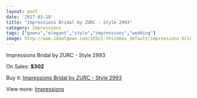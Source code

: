 ```yaml
---
layout: post
date: '2017-03-18'
title: "Impressions Bridal by ZURC - Style 2993"
category: Impressions
tags: ["gowns","elegant","style","impressions","wedding"]
image: http://www.idealgown.com/15921-thickbox_default/impressions-bridal-by-zurc-style-2993.jpg
---
```

Impressions Bridal by ZURC - Style 2993

On Sales: **$302**
<a href="https://www.idealgown.com/en/impressions/6365-impressions-bridal-by-zurc-style-2993.html"><amp-img layout="responsive" width="600" height="600" src="//www.idealgown.com/15921-thickbox_default/impressions-bridal-by-zurc-style-2993.jpg" alt="Impressions Bridal by ZURC - Style 2993 0" /></a>
<a href="https://www.idealgown.com/en/impressions/6365-impressions-bridal-by-zurc-style-2993.html"><amp-img layout="responsive" width="600" height="600" src="//www.idealgown.com/15923-thickbox_default/impressions-bridal-by-zurc-style-2993.jpg" alt="Impressions Bridal by ZURC - Style 2993 1" /></a>
<a href="https://www.idealgown.com/en/impressions/6365-impressions-bridal-by-zurc-style-2993.html"><amp-img layout="responsive" width="600" height="600" src="//www.idealgown.com/15922-thickbox_default/impressions-bridal-by-zurc-style-2993.jpg" alt="Impressions Bridal by ZURC - Style 2993 2" /></a>

Buy it: [Impressions Bridal by ZURC - Style 2993](https://www.idealgown.com/en/impressions/6365-impressions-bridal-by-zurc-style-2993.html "Impressions Bridal by ZURC - Style 2993")

View more: [Impressions](https://www.idealgown.com/en/91-impressions "Impressions")